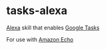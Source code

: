# tasks-alexa
[Alexa](https://developer.amazon.com/alexa) skill that enables [Google Tasks](https://www.gmail.com/tasks)

For use with [Amazon Echo](https://www.amazon.com/Amazon-Echo-Bluetooth-Speaker-with-WiFi-Alexa/dp/B00X4WHP5E)
